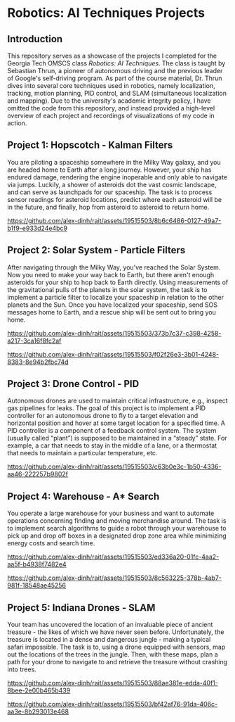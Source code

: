 # Robotics: AI Techniques Projects

## Introduction
This repository serves as a showcase of the projects I completed for the Georgia Tech OMSCS class *Robotics: AI Techniques*. The class is taught by Sebastian Thrun, a pioneer of autonomous driving and the previous leader of Google's self-driving program. As part of the course material, Dr. Thrun dives into several core techniques used in robotics, namely localization, tracking, motion planning, PID control, and SLAM (simultaneous localization and mapping). Due to the university's academic integrity policy, I have omitted the code from this repository, and instead provided a high-level overview of each project and recordings of visualizations of my code in action.

## Project 1: Hopscotch - Kalman Filters
You are piloting a spaceship somewhere in the Milky Way galaxy, and you are headed home to Earth after a long journey. However, your ship has endured damage, rendering the engine inoperable and only able to navigate via jumps. Luckily, a shower of asteroids dot the vast cosmic landscape, and can serve as launchpads for our spaceship. The task is to process sensor readings for asteroid locations, predict where each asteroid will be in the future, and finally, hop from asteroid to asteroid to return home.

https://github.com/alex-dinh/rait/assets/19515503/8b6c6486-0127-49a7-b1f9-e933d24e4bc9

## Project 2: Solar System - Particle Filters
After navigating through the Milky Way, you've reached the Solar System. Now you need to make your way back to Earth, but there aren't enough asteroids for your ship to hop back to Earth directly. Using measurements of the gravitational pulls of the planets in the solar system, the task is to implement a particle filter to localize your spaceship in relation to the other planets and the Sun. Once you have localized your spaceship, send SOS messages home to Earth, and a rescue ship will be sent out to bring you home.

https://github.com/alex-dinh/rait/assets/19515503/373b7c37-c398-4258-a217-3ca16f8fc2af

https://github.com/alex-dinh/rait/assets/19515503/f02f26e3-3b01-4248-8383-8e94b2fbc74d

## Project 3: Drone Control - PID
Autonomous drones are used to maintain critical infrastructure, e.g., inspect gas pipelines for leaks. The goal of this project is to implement a PID controller for an autonomous drone to fly to a target elevation and horizontal position and hover at some target location for a specified time. A PID controller is a component of a feedback control system. The system (usually called “plant”) is supposed to be maintained in a “steady” state. For example, a car that needs to stay in the middle of a lane, or a thermostat that needs to maintain a particular temperature, etc.

https://github.com/alex-dinh/rait/assets/19515503/c63b0e3c-1b50-4336-aa46-222257b9802f

## Project 4: Warehouse - A* Search
You operate a large warehouse for your business and want to automate operations concerning finding and moving merchandise around. The task is to implement search algorithms to guide a robot through your warehouse to pick up and drop off boxes in a designated drop zone area while minimizing energy costs and search time.

https://github.com/alex-dinh/rait/assets/19515503/ed336a20-01fc-4aa2-aa5f-b4938f7482e4


https://github.com/alex-dinh/rait/assets/19515503/8c563225-378b-4ab7-981f-18548ae45256

## Project 5: Indiana Drones - SLAM
Your team has uncovered the location of an invaluable piece of ancient treasure - the likes of which we have never seen before. Unfortunately, the treasure is located in a dense and dangerous jungle - making a typical safari impossible. The task is to, using a drone equipped with sensors, map out the locations of the trees in the jungle. Then, with these maps, plan a path for your drone to navigate to and retrieve the treasure without crashing into trees.

https://github.com/alex-dinh/rait/assets/19515503/88ae381e-edda-40f1-8bee-2e00b465b439

https://github.com/alex-dinh/rait/assets/19515503/bf42af76-91da-406c-aa3e-8b293013e468
